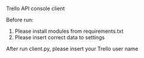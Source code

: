 Trello API console client

Before run:
1. Please install modules from requirements.txt
2. Please insert correct data to settings

After run client.py, please insert your Trello user name
